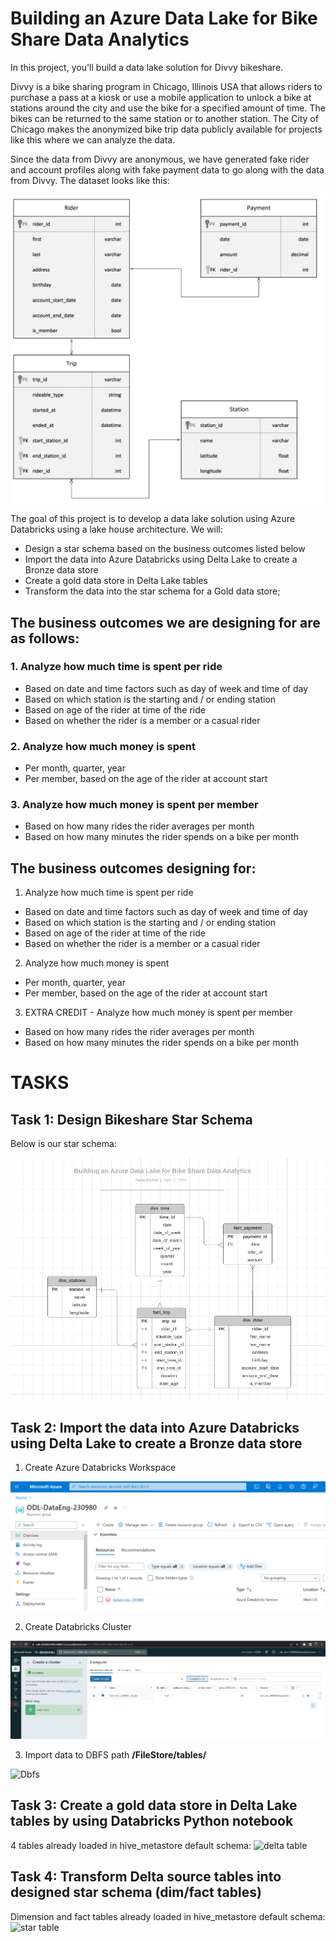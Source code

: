 # Building an Azure Data Lake for Bike Share Data Analytics

In this project, you'll build a data lake solution for Divvy bikeshare.

Divvy is a bike sharing program in Chicago, Illinois USA that allows riders to purchase a pass at a kiosk or use a mobile application to unlock a bike at stations around the city and use the bike for a specified amount of time. The bikes can be returned to the same station or to another station. The City of Chicago makes the anonymized bike trip data publicly available for projects like this where we can analyze the data.

Since the data from Divvy are anonymous, we have generated fake rider and account profiles along with fake payment data to go along with the data from Divvy. The dataset looks like this:

<img src="screenshots/data-model.png" alt="data model" width="1000">

The goal of this project is to develop a data lake solution using Azure Databricks using a lake house architecture. We will:
- Design a star schema based on the business outcomes listed below
- Import the data into Azure Databricks using Delta Lake to create a Bronze data store
- Create a gold data store in Delta Lake tables
- Transform the data into the star schema for a Gold data store;

## The business outcomes we are designing for are as follows:
### 1. Analyze how much time is spent per ride
- Based on date and time factors such as day of week and time of day
- Based on which station is the starting and / or ending station
- Based on age of the rider at time of the ride
- Based on whether the rider is a member or a casual rider
### 2. Analyze how much money is spent
- Per month, quarter, year
- Per member, based on the age of the rider at account start
### 3. Analyze how much money is spent per member
- Based on how many rides the rider averages per month
- Based on how many minutes the rider spends on a bike per month


## The business outcomes designing for:
1. Analyze how much time is spent per ride
- Based on date and time factors such as day of week and time of day
- Based on which station is the starting and / or ending station
- Based on age of the rider at time of the ride
- Based on whether the rider is a member or a casual rider

2. Analyze how much money is spent
- Per month, quarter, year
- Per member, based on the age of the rider at account start
3. EXTRA CREDIT - Analyze how much money is spent per member

- Based on how many rides the rider averages per month
- Based on how many minutes the rider spends on a bike per month

# TASKS

## Task 1: Design Bikeshare Star Schema

Below is our star schema:

<img src="screenshots/Star_Diagram.jpg" alt="star model">

## Task 2: Import the data into Azure Databricks using Delta Lake to create a Bronze data store

1. Create Azure Databricks Workspace
<img src="screenshots/databricks_ws.png" alt="databrick">

2. Create Databricks Cluster
<img src="screenshots/2_Cluster.jpg" alt="databrick">

3. Import data to DBFS path <b>/FileStore/tables/</b>
<img src="screenshots/DBFS_Step1.png" alt="Dbfs">


## Task 3:  Create a gold data store in Delta Lake tables by using Databricks Python notebook

4 tables already loaded in hive_metastore default schema:
<img src="screenshots/delta_table_loaded.png" alt="delta table">

## Task 4: Transform Delta source tables into designed star schema (dim/fact tables)

Dimension and fact tables already loaded in hive_metastore default schema:
<img src="screenshots/data_transformed.png" alt="star table">
